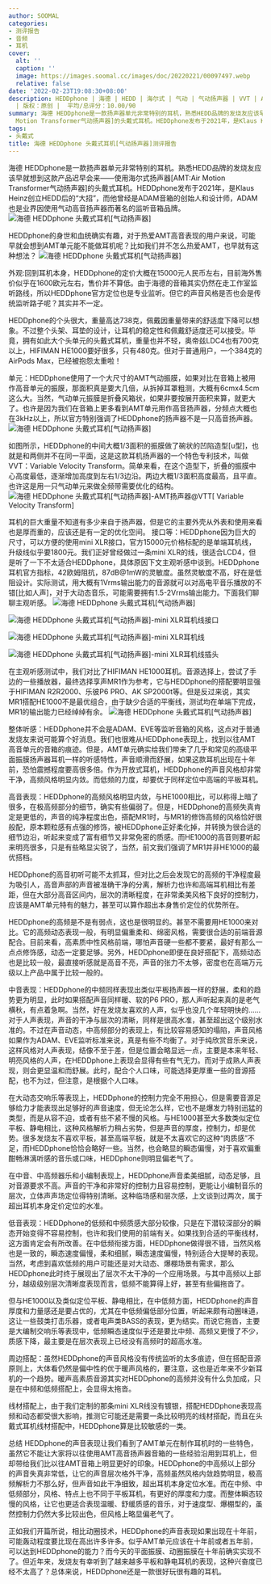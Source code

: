 ```yaml
---
author: SOOMAL
categories:
- 测评报告
- 音频
- 耳机
cover:
  alt: ''
  caption: ''
  image: https://images.soomal.cc/images/doc/20220221/00097497.webp
  relative: false
date: '2022-02-23T19:08:30+08:00'
description: HEDDphone | 海德 | HEDD | 海尔式 | 气动 | 气动扬声器 | VVT | AMT | 源自：www.soomal.com
  | 版权：原创 |  平均/总评分：10.00/90
summary: 海德 HEDDphone是一款扬声器单元非常特别的耳机，熟悉HEDD品牌的发烧友应该早就想到这款产品迟早会来的――使用海尔式扬声器[AMT:Air
  Motion Transformer气动扬声器]的头戴式耳机。HEDDphone发布于2021年，是Klaus Heinz创立HEDD后的“大招”？
tags:
- 头戴式
title: 海德 HEDDphone 头戴式耳机[气动扬声器]测评报告
---
```


海德 HEDDphone是一款扬声器单元非常特别的耳机。熟悉HEDD品牌的发烧友应该早就想到这款产品迟早会来――使用海尔式扬声器[AMT:Air Motion Transformer气动扬声器]的头戴式耳机。HEDDphone发布于2021年，是Klaus Heinz创立HEDD后的“大招”，而他曾经是ADAM音箱的创始人和设计师，ADAM也是业界因使用气动高音扬声器而著名的监听音箱品牌。
![海德 HEDDphone 头戴式耳机[气动扬声器]](https://images.soomal.cc/images/doc/20220214/00097352.webp)




HEDDphone的身世和血统确实有趣，对于热爱AMT高音表现的用户来说，可能早就会想到AMT单元能不能做耳机呢？比如我们并不怎么热爱AMT，也早就有这种想法？
![海德 HEDDphone 头戴式耳机[气动扬声器]](https://images.soomal.cc/images/doc/20220214/00097357.webp)




外观:回到耳机本身，HEDDphone的定价大概在15000元人民币左右，目前海外售价似乎在1600欧元左右，售价并不算低。由于海德的音箱其实仍然在走工作室监听路线，所以HEDDphone官方定位也是专业监听。但它的声音风格是否也会是传统监听路子呢？其实并不一定。

HEDDphone的个头很大，重量高达738克，佩戴因重量带来的舒适度下降可以想象。不过整个头架、耳垫的设计，让耳机的稳定性和佩戴舒适度还可以接受。毕竟，拥有如此大个头单元的头戴式耳机，重量也并不轻，奥帝兹LDC4也有700克以上，HIFIMAN HE1000要好很多，只有480克。但对于普通用户，一个384克的AirPods Max，已经被抱怨太重啦！

单元：HEDDphone使用了一个大尺寸的AMT气动振膜，如果对比在音箱上被用作高音单元的振膜，那面积真是要大几倍，从拆掉耳罩粗测，大概有6cmx4.5cm这么大。当然，气动单元振膜是折叠风箱状，如果非要按展开面积来算，就更大了。也许是因为我们在音箱上更多看到AMT单元用作高音扬声器，分频点大概也在3kHz以上，所以官方特别强调了HEDDphone的扬声器不是一只高音扬声器。
![海德 HEDDphone 头戴式耳机[气动扬声器]](https://images.soomal.cc/images/doc/20220214/00097354.webp)




如图所示，HEDDphone的中间大概1/3面积的振膜做了碗状的凹陷造型[u型]，也就是和两侧并不在同一平面，这是这款耳机扬声器的一个特色专利技术，叫做VVT：Variable Velocity Transform。简单来看，在这个造型下，折叠的振膜中心高度最低，逐渐增加高度到左右1/3边沿。两边大概1/3面积高度最高，且平直。也许这是用一只气动单元来做全频带需要优化的结构。
![海德 HEDDphone 头戴式耳机[气动扬声器]-AMT扬声器@VTT[ Variable Velocity Transform]](https://images.soomal.cc/images/doc/20220223/00097502.webp)




耳机的巨大重量不知道有多少来自于扬声器，但是它的主要外壳从外表和使用来看也是厚而重的，应该还是有一定的优化空间。
接口等：HEDDphone因为巨大的尺寸，可以方便的使用mini XLR接口，官方15000元价格标配的是单端耳机线，升级线似乎要1800元。我们正好曾经做过一条mini XLR的线，很适合LCD4，但是听了一下不太适合HEDDphone，具体原因下文主观听感中谈到。HEDDphone耳机官方指标，42欧姆阻抗，87dB@1mW的灵敏度。虽然灵敏度不高，好在是低阻设计。实际测试，用大概有1Vrms输出能力的音源就可以对高电平音乐播放的不错[比如人声]，对于大动态音乐，可能需要拥有1.5-2Vrms输出能力。下面我们聊聊主观听感。
![海德 HEDDphone 头戴式耳机[气动扬声器]](https://images.soomal.cc/images/doc/20220214/00097360_01.webp)




![海德 HEDDphone 头戴式耳机[气动扬声器]-mini XLR耳机线接口](https://images.soomal.cc/images/doc/20220214/00097361_01.webp)




![海德 HEDDphone 头戴式耳机[气动扬声器]-mini XLR耳机线](https://images.soomal.cc/images/doc/20220214/00097362_01.webp)




![海德 HEDDphone 头戴式耳机[气动扬声器]-mini XLR耳机线插头](https://images.soomal.cc/images/doc/20220214/00097363_01.webp)




在主观听感测试中，我们对比了HIFIMAN HE1000耳机。音源选择上，尝试了手边的一些播放器，最终选择享声MR1作为参考，它与HEDDphone的搭配要明显强于HIFIMAN R2R2000、乐彼P6 PRO、AK SP2000t等。但是反过来说，其实MR1搭配HE1000不是最优组合，由于缺少合适的平衡线，测试均在单端下完成，MR1的输出能力已经绰绰有余。
![海德 HEDDphone 头戴式耳机[气动扬声器]](https://images.soomal.cc/images/doc/20220214/00097358.webp)




整体听感：HEDDphone并不会是ADAM、EVE等监听音箱的风格，这点对于普通发烧友来说可能算个好消息。我们也很难从HEDDphone表现上，找到以往AMT高音单元的音箱的痕迹。但是，AMT单元确实给我们带来了几乎和常见的高级平面振膜扬声器耳机一样的听感特性，声音顺滑而舒展，如果这款耳机出现在十年前，恐怕震撼程度要高很多倍。作为开放式耳机，HEDDphone的声音风格却非常干净，高频风格明显内敛。而低频的力度，却要优于同样定位中高端的平板耳机。

高音表现：HEDDphone的高频风格明显内敛，与HE1000相比，可以称得上暗了很多，在极高频部分的细节，确实有些偏弱了。但是，HEDDphone的高频失真肯定是更低的，声音的纯净程度出色，搭配MR1时，与MR1的修饰高频的风格恰好很般配，原本颗粒感有点强的修饰，被HEDDphone正好柔化掉，并转换为很合适的细节边沿，听起来变成了富有细节又非常免密的质感。而HE1000的高音则要听起来明亮很多，只是有些略显尖锐了，当然，前文我们强调了MR1并非HE1000的最优搭档。

HEDDphone的高音初听可能不太抓耳，但对比之后会发现它的高频的干净程度最为吸引人，高音声部的声音被准确干净的分离，解析力也许和高端耳机相比有差距，但在大部分高音区间内，层次的清晰程度，在非常柔美风格下良好的控制力，应该是AMT单元特有的魅力，甚至可以算作超出本身售价定位的优势所在。

HEDDphone的高频是不是有弱点，这也是很明显的。甚至不需要用HE1000来对比。它的高频动态表现一般，有明显偏重柔和、绵密风格，需要很合适的前端音源配合。目前来看，高素质中性风格前端，哪怕声音硬一些都不要紧，最好有那么一点点修饰感，动态一定要足够。另外，HEDDphone即便在良好搭配下，高频动态也是比较一般，最直接听感就是高音不亮，声音的张力不太够，密度也在高端万元级以上产品中属于比较一般的。

中音表现：HEDDphone的中频同样表现出类似平板扬声器一样的舒展，柔和的趋势更为明显，此时如果搭配声音同样暖、软的P6 PRO，那人声听起来真的是老气横秋，有点着急啊。当然，好在发烧友喜欢的人声，似乎也没几个年轻明快的……对于人声表现，声音的干净与层次的清晰，同样是很高水准，甚至超出这个级别水准的。不过在声音动态，中高频部分的表现上，有比较容易感知的塌陷，声音风格如果作为ADAM、EVE监听标准来说，真是有些不均衡了。对于纯欣赏音乐来说，这样风格对人声表现，结像不至于差，但是位置会略显远一点，主要是本来年轻、明亮风格的人声，在HEDDphone上表现会显得有些有气无力。而对于成熟人声表现，则会更显温和而舒展。此时，配合个人口味，可能选择更厚重一些的音源搭配，也不为过，但注意，是根据个人口味。

在大动态交响乐等表现上，HEDDphone的控制力完全不用担心，但是需要音源足够给力才能表现出足够好的声音速度，但无论怎么样，它也不是爆发力特别迅猛的类型，而是从容不迫，或者有些不紧不慢的风格。与HE1000甚至大多数类似定位平板、静电相比，这种风格解析力稍占劣势，但是声音的厚度，控制力，却是优势。很多发烧友不喜欢平板，甚至高端平板，就是不太喜欢它的这种“肉质感”不足，而HEDDphone恰恰会略好一些。当然，也会略显的瞬态偏慢，对于喜欢偏重酣畅淋漓听感的音乐或口味，HEDDphone则明显偏老气了。

在中音、中高频器乐和小编制表现上，HEDDphone声音柔美细腻，动态足够，且对音源要求不高。声音的干净和非常好的控制力且容易控制，更能让小编制音乐的层次，立体声声场定位得特别清晰。这种临场感和层次感，上文谈到过两次，属于超出耳机本身定价定位的水准。

低音表现：HEDDphone的低频和中频质感大部分较像，只是在下潜较深部分的瞬态开始变得不容易控制，也许和我们使用的前端有关。如果找到合适的平衡线材，这方面肯定会有所改善。在中低频衔接方面，HEDDphone做得很不错，当然风格也是一致的，瞬态速度偏慢，柔和细腻，瞬态速度偏慢，特别适合大提琴的表现。当然，考虑到喜欢低频的用户可能还是对大动态、爆棚场景有需求，那么HEDDphone此时终于展现出了层次不太干净的一个应用场景。与其中高频以上部分，越级级别层次清晰度表现而言，低频不能算得上好，甚至有些偏拖沓了。

但与HE1000以及类似定位平板、静电相比，在中低频方面，HEDDphone的声音厚度和力量感还是要占优的，尤其在中低频偏低部分位置，听起来颇有动圈味道，这让一些鼓类打击乐器，或者电声类BASS的表现，更为结实。而说它拖沓，主要是大编制交响乐等表现中，低频瞬态速度似乎还是要比中频、高频又更慢了不少，质感下降，最主要是在层次表现上已经没有高频时的超高水准。

周边搭配：虽然HEDDphone的声音风格没有传统监听的太多痕迹，但在搭配音源原则上，大体看仍然是偏中性的优于暖声风格的，要注意，这也是近年来不少新耳机的一个趋势。暖声高素质音源其实对HEDDphone的高频并没有什么负加成，只是在中频和低频搭配上，会显得太拖沓。

线材搭配上，由于我们定制的那条mini XLR线没有镀银，搭配HEDDphone表现高频和动态都受很大影响，推测它可能还是需要一条比较明亮的线材搭配，而且在头戴式耳机线材搭配中，HEDDphone算是比较敏感的一类。

总结
HEDDphone的声音表现让我们看到了AMT单元在制作耳机时的一些特色，虽然它不能让大家将以往使用AMT高音扬声器音箱的一些经验沿用到耳机上，但却带给我们比以往AMT音箱上明显更好的印象。HEDDphone的中高频以上部分的声音失真非常低，让它的声音层次格外干净，高频虽然风格内敛趋势明显，极高频解析力不那么好，但声音如此干净细致，超出耳机本身定位水准。而在中频、中低频部分，风格、特点上也不同于平板耳机，有更好的厚度和力度。而整体瞬态较慢的风格，让它也更适合表现温暖、舒缓质感的音乐，对于速度型、爆棚型的，虽然控制力仍然大多比较出色，但风格上略显偏老气了。

正如我们开篇所说，相比动圈技术，HEDDphone的声音表现如果出现在十年前，可能轰动程度要比现在高出许多许多。似乎AMT单元应该在十年前或者五年前，可以达到HEDDphone的能力？而今天的平面振膜、动圈振膜在十年前确实实现不了。但近年来，发烧友有幸听到了越来越多平板和静电耳机的表现，这种兴奋度已经不太高了？总体来说，HEDDphone还是一款很好玩很有趣的耳机。